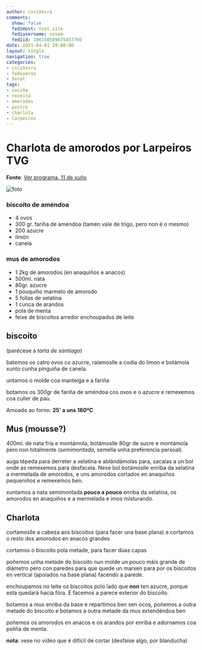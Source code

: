 ```yaml
---
author: cociñeira
comments:
  show: false
  fediHost: toot.site
  fediusername: xosem
  fediid: 106158589675457766
date: 2021-04-01 20:00:00
layout: single
navigation: true
categories:
- cociñeira
- fediverso
- Xeral
tags:
- cociña
- receita
- amorodos
- postre
- charlota
- larpeiros
---
```


# Charlota de amorodos por Larpeiros TVG

**Fonte**: [Ver programa, 11 de xuño](http://www.crtvg.es/tvg/a-carta/larpeiros-xix-423-4136776)

![foto](/Fotos/Subidas/charlota_amorodos.jpg)


### biscoito de améndoa

- 4 ovos
- 300 gr. fariña de améndoa (tamén vale de trigo, pero non é o mesmo)
- 200 azucre
- limón
- canela

### mus de amorodos

- 1.2kg de amorodos (en anaquiños e anacos)
- 500ml. nata
- 80gr. azucre
- 1 pouquiño marmelo de amorodo
- 5 follas de xelatina
- 1 cunca de arandos
- pola de menta
- feixe de biscoitos arredor enchoupados de leite

## biscoito 

(parécese a _tarta de santiago_)

batemos os catro ovos co azucre, raiamoslle a codia do limon e botámola xunto cunha pinguiña de canela.

untamos o molde coa manteiga e a fariña

botamos os 300gr de fariña de améndoa cos ovos e o azucre e remexemos coa culler de pau.

Amoado ao forno: **25' a uns 180ºC**



## Mus (mousse?)

400ml. de nata fría e montámola, botámoslle 80gr de sucre e montámola pero non totalmente (_semimontada_, semella unha preferencia persoal). 

auga tépeda para derreter a xelatina e ablándámolas para, sacalas a un bol onde as remexemos para desfacela. Nese bol botámoslle enriba da xelatina a mermelada de amorodos, e uns amorodos cortados en anaquiños pequeniños e remexemos ben.

xuntamos a nata semimontada **pouco a pouco** enriba da xelatina, os amorodos en anaquiños e a mermelada e imos misturando.


## Charlota

cortamoslle a cabeza aos biscoitos (para facer una base plana) e cortamos o resto dos amorodos en anacos grandes

cortamos o biscoito pola metade, para facer dúas capas

poñemos unha metade do biscoito nun molde un pouco máis grande de diámetro pero con paredes para que quede un marxen para por os biscoitos en vertical (apoiados na base plana) facendo a parede.

enchoupamos no leite os biscoitos polo lado que **non** ten azucre, porque esta quedará hacia fóra. E facemos a parece exterior do biscoito.

botamos a mus enriba da base e repartimos ben sen ocos, poñemos a outra metade do biscoito e botamos a outra metade da mus extendéndoa ben

poñemos os amorodos en anacos e os arandos por enriba e adornamos coa poliña de menta.

**nota**: vese no vídeo que é difícil de cortar (desfaise algo, por blanducha)

